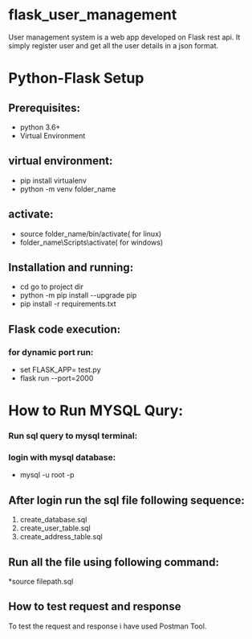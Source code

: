 # flask_user_management

User management system is a web app developed on Flask rest api. It simply register user and get all the user details in a json format.

# Python-Flask Setup
## Prerequisites:
* python 3.6+
* Virtual Environment

## virtual environment:
* pip install virtualenv
* python -m venv folder_name
## activate:
* source folder_name/bin/activate( for linux)
* folder_name\Scripts\activate( for windows)

## Installation and running:
* cd go to project dir
* python -m pip install --upgrade pip
* pip install -r requirements.txt

## Flask code execution:
### for dynamic port run:
* set FLASK_APP= test.py
* flask run --port=2000 

# How to Run MYSQL Qury:

### Run sql query to mysql terminal:

### login with mysql database:
* mysql -u root -p

## After login run the sql file following sequence:
1. create_database.sql
2. create_user_table.sql
3. create_address_table.sql

## Run all the file using following command:
*source filepath.sql

## How to test request and response

To test the request and response i have used Postman Tool.
